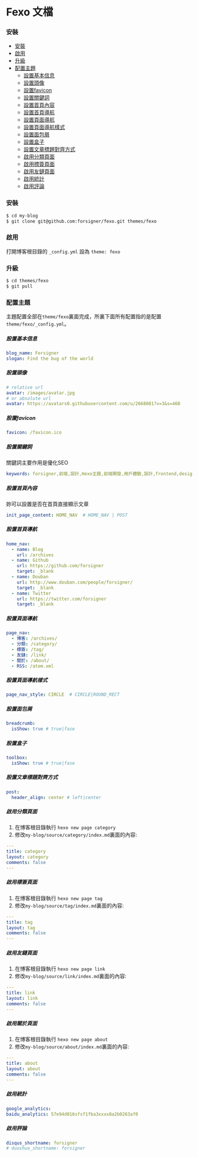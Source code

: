 # Fexo 文檔

### 安裝
- [安裝](#安裝)
- [啟用](#啟用)
- [升級](#升級)
- [配置主題](#配置主題)
  - [設置基本信息](#設置基本信息)
  - [設置頭像](#設置頭像)
  - [設置favicon](#設置favicon)
  - [設置關鍵詞](#設置關鍵詞)
  - [設置首頁內容](#設置首頁內容)
  - [設置首頁導航](#設置首頁導航)
  - [設置頁面導航](#設置頁面導航)
  - [設置頁面導航樣式](#設置頁面導航樣式)
  - [設置面包屑](#設置面包屑)
  - [設置盒子](#設置盒子)
  - [設置文章標題對齊方式](#設置文章標題對齊方式)
  - [啟用分類頁面](#啟用分類頁面)
  - [啟用標簽頁面](#啟用標簽頁面)
  - [啟用友鏈頁面](#啟用友鏈頁面)
  - [啟用統計](#啟用統計)
  - [啟用評論](#啟用評論)


### 安裝

```bash
$ cd my-blog
$ git clone git@github.com:forsigner/fexo.git themes/fexo
```

### 啟用

打開博客根目錄的 `_config.yml` 設為 `theme: fexo`

### 升級

```bash
$ cd themes/fexo
$ git pull
```

### 配置主題

主題配置全部在`theme/fexo`裏面完成，所裏下面所有配置指的是配置`theme/fexo/_config.yml`。

##### 設置基本信息
```yml
blog_name: Forsigner
slogan: Find the bug of the world
```

##### 設置頭像

``` yml
# relative url
avatar: /images/avatar.jpg
# or absolute url
avatar: https://avatars0.githubusercontent.com/u/2668081?v=3&s=460
```

##### 設置favicon

``` yml
favicon: /favicon.ico
```

##### 設置關鍵詞

關鍵詞主要作用是優化SEO

```yml
keywords: forsigner,前端,設計,Hexo主題,前端開發,用戶體驗,設計,frontend,design,nodejs,JavaScript
```

##### 設置首頁內容

妳可以設置是否在首頁直接顯示文章

```yml
init_page_content: HOME_NAV  # HOME_NAV | POST
```

##### 設置首頁導航

```yml
home_nav:
  - name: Blog
    url: /archives
  - name: Github
    url: https://github.com/forsigner
    target: _blank
  - name: Douban
    url: http://www.douban.com/people/forsigner/
    target: _blank
  - name: Twitter
    url: https://twitter.com/forsigner
    target: _blank

```

##### 設置頁面導航

```yml
page_nav:
  - 博客: /archives/
  - 分類: /category/
  - 標簽: /tag/
  - 友鏈: /link/
  - 關於: /about/
  - RSS: /atom.xml
```

##### 設置頁面導航樣式

```yml
page_nav_style: CIRCLE  # CIRCLE|ROUND_RECT
```

##### 設置面包屑

```yml
breadcrumb:
  isShow: true # true|fase
```

##### 設置盒子

```yml
toolbox:
  isShow: true # true|fase
```

##### 設置文章標題對齊方式

```yml
post:
  header_align: center # left|center
```

##### 啟用分類頁面

1. 在博客根目錄執行 `hexo new page category`
2. 修改`my-blog/source/category/index.md`裏面的內容:

```yml
---
title: category
layout: category
comments: false
---
```

##### 啟用標簽頁面

1. 在博客根目錄執行 `hexo new page tag`
2. 修改`my-blog/source/tag/index.md`裏面的內容:

```yml
---
title: tag
layout: tag
comments: false
---
```

##### 啟用友鏈頁面

1. 在博客根目錄執行 `hexo new page link`
2. 修改`my-blog/source/link/index.md`裏面的內容:

```yml
---
title: link
layout: link
comments: false
---
```

##### 啟用關於頁面

1. 在博客根目錄執行 `hexo new page about`
2. 修改`my-blog/source/about/index.md`裏面的內容:

```yml
---
title: about
layout: about
comments: false
---
```

##### 啟用統計

```yml
google_analytics:
baidu_analytics: 57e94d016sfsf1fba3xxxx8a2b0263af0
```

##### 啟用評論

```yml
disqus_shortname: forsigner
# duoshuo_shortname: forsigner
```
